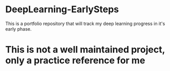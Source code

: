 # DeepLearning-EarlySteps
This is a portfolio repository that will track my deep learning progress in it's early phase.
# This is not a well maintained project, only a practice reference for me

